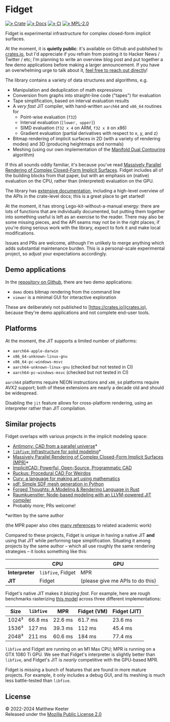 # Fidget
[![» Crate](https://badgen.net/crates/v/fidget)](https://crates.io/crates/fidget)
[![» Docs](https://badgen.net/badge/api/docs.rs/df3600)](https://docs.rs/fidget/)
[![» CI](https://badgen.net/github/checks/mkeeter/fidget/main)](https://github.com/mkeeter/fidget/actions/)
[![» MPL-2.0](https://badgen.net/github/license/mkeeter/fidget)](LICENSE.txt)

Fidget is experimental infrastructure for complex closed-form implicit surfaces.

At the moment, it is **quietly public**: it's available on Github and published
to [crates.io](https://crates.io/crates.fidget), but I'd appreciate if you
refrain from posting it to Hacker News / Twitter / etc; I'm planning to write an
overview blog post and put together a few demo applications before making a
larger announcement. If you have an overwhelming urge to talk about it,
[feel free to reach out directly](https://mattkeeter.com/about)!

The library contains a variety of data structures and algorithms, e.g.

- Manipulation and deduplication of math expressions
- Conversion from graphs into straight-line code ("tapes") for evaluation
- Tape simplification, based on interval evaluation results
- A _very fast_ JIT compiler, with hand-written `aarch64` and `x86_64` routines
  for
    - Point-wise evaluation (`f32`)
    - Interval evaluation (`[lower, upper]`)
    - SIMD evaluation (`f32 x 4` on ARM, `f32 x 8` on x86)
    - Gradient evaluation (partial derivatives with respect to x, y, and z)
- Bitmap rendering of implicit surfaces in 2D (with a variety of rendering
  modes) and 3D (producing heightmaps and normals)
- Meshing (using our own implementation of the
  [Manifold Dual Contouring](https://people.engr.tamu.edu/schaefer/research/dualsimp_tvcg.pdf)
  algorithm)

If this all sounds oddly familiar, it's because you've read
[Massively Parallel Rendering of Complex Closed-Form Implicit Surfaces](https://www.mattkeeter.com/research/mpr/).
Fidget includes all of the building blocks from that paper, but with an emphasis
on (native) evaluation on the CPU, rather than (interpreted) evaluation on the
GPU.

The library has [extensive documentation](https://docs.rs/fidget/latest/fidget/),
including a high-level overview of the APIs in the crate-level docs; this is a
great place to get started!

At the moment, it has strong Lego-kit-without-a-manual energy: there are lots of
functions that are individually documented, but putting them together into
something useful is left as an exercise to the reader.  There may also be some
missing pieces, and the API seams may not be in the right places; if you're
doing serious work with the library, expect to fork it and make local
modifications.

Issues and PRs are welcome, although I'm unlikely to merge anything which adds
substantial maintenance burden.  This is a personal-scale experimental project,
so adjust your expectations accordingly.

## Demo applications
In the [repository on Github](https://github.com/mkeeter/fidget), there are
two demo applications:

- `demo` does bitmap rendering from the command line
- `viewer` is a minimal GUI for interactive exploration

These are deliberately not published to [https://crates.io](crates.io), because
they're demo applications and not complete end-user tools.

## Platforms
At the moment, the JIT supports a limited number of platforms:

- `aarch64-apple-darwin`
- `x86_64-unknown-linux-gnu`
- `x86_64-pc-windows-msvc`
- `aarch64-unknown-linux-gnu` (checked but not tested in CI)
- `aarch64-pc-windows-msvc` (checked but not tested in CI)

`aarch64` platforms require NEON instructions and `x86_64` platforms require
AVX2 support; both of these extensions are nearly a decade old and should be
widespread.

Disabling the `jit` feature allows for cross-platform rendering, using an
interpreter rather than JIT compilation.

## Similar projects
Fidget overlaps with various projects in the implicit modeling space:

- [Antimony: CAD from a parallel universe](https://mattkeeter.com/projects/antimony)*
- [`libfive`: Infrastructure for solid modeling](https://libfive.com)*
- [Massively Parallel Rendering of Complex Closed-Form Implicit Surfaces (MPR)](https://github.com/mkeeter/mpr)*
- [ImplicitCAD: Powerful, Open-Source, Programmatic CAD](https://implicitcad.org/)
- [Ruckus: Procedural CAD For Weirdos](https://docs.racket-lang.org/ruckus/index.html)
- [Curv: a language for making art using mathematics](https://github.com/curv3d/curv)
- [sdf: Simple SDF mesh generation in Python](https://github.com/fogleman/sdf)
- [Forged Thoughts: A Modeling & Rendering Language in Rust](https://forgedthoughts.com/)
- [Raumkuenstler: Node-based modeling with an LLVM-powered JIT compiler](https://github.com/elisabeth96/Raumkuenstler)
- Probably more; PRs welcome!

*written by the same author

(the MPR paper also cites
[many references](https://dl.acm.org/doi/10.1145/3386569.3392429#sec-ref)
to related academic work)

Compared to these projects, Fidget is unique in having a native JIT **and**
using that JIT while performing tape simplification.  Situating it among
projects by the same author – which all use roughly the same rendering
strategies – it looks something like this:

|                 | CPU               | GPU
|-----------------|-------------------|------
| **Interpreter** | `libfive`, Fidget | MPR
| **JIT**         | Fidget            | (please give me APIs to do this)

Fidget's native JIT makes it _blazing fast_.
For example, here are rough benchmarks rasterizing [this model](https://www.mattkeeter.com/projects/siggraph/depth_norm@2x.png)
across three different implementations:

Size  | `libfive` | MPR     | Fidget (VM) | Fidget (JIT)
------|-----------|---------|-------------|---------------
1024³ | 66.8 ms   | 22.6 ms | 61.7 ms     | 23.6 ms
1536³ | 127 ms    | 39.3 ms | 112 ms      | 45.4 ms
2048³ | 211 ms    | 60.6 ms | 184 ms      | 77.4 ms

`libfive` and Fidget are running on an M1 Max CPU; MPR is running on a GTX 1080
Ti GPU.  We see that Fidget's interpreter is slightly better than `libfive`, and
Fidget's JIT is _nearly_ competitive with the GPU-based MPR.

Fidget is missing a bunch of features that are found in more mature projects.
For example, it only includes a debug GUI, and its meshing is much less
battle-tested than `libfive`.

## License
© 2022-2024 Matthew Keeter  
Released under the [Mozilla Public License 2.0](https://github.com/mkeeter/fidget/blob/main/LICENSE.txt)
